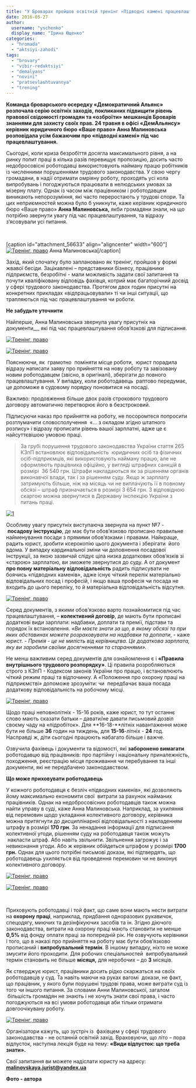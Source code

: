 ```yaml
---
title: "У Броварах пройшов освітній тренінг «Підводні камені працевлаштування»"
date: 2016-05-27
author: 
  username: "yschenko"
  display_name: "Ірина Ющенко"
categories: 
  - "hromada"
  - "aktsiyi-zahodi"
tags: 
  - "brovary"
  - "vibir-redaktsiyi"
  - "demalyans"
  - "novini"
  - "pratsevlashtuvannya"
  - "trening"
---
```


**Команда броварського осередку «Демократичний Альянс» розпочала серію освітніх заходів, покликаних підвищити рівень правової свідомості громадян та «озброїти» мешканців Броварів знаннями для захисту своїх прав. 24 травня в офісі «ДемАльянсу» керівник юридичного бюро «Ваше право» **Анна Малиновська розповідала усім бажаючим про «підводні камені» під час працевлаштування.****

Сьогодні, коли криза безробіття досягла максимального рівня, а на ринку попит праці в кілька разів перевищує пропозицію, досить часто недобросовісні роботодавці використовують найману працю робітників із численними порушеннями трудового законодавства. У свою чергу громадяни, в надії отримати омріяну роботу, проходять усі кола випробувань і погоджуються працювати в нелюдських умовах за мізерну плату. Однак із часом між працівником і роботодавцем виникають непорозуміння, які часто переростають у трудові спори. Та цих неприємностей можна було б уникнути, каже керівник юридичного бюро «Ваше право» **Анна Малиновська,** якби громадяни знали, на що потрібно звернути увагу під час працевлаштування, та відразу з’ясовували усі питання.

 

\[caption id="attachment\_56633" align="aligncenter" width="600"\][![Тренінг, право](https://mpz.brovary.org/wp-content/uploads/2016/05/16-3.jpg)](https://mpz.brovary.org/wp-content/uploads/2016/05/16-3.jpg) Анна Малиновська\[/caption\]

Захід, який спочатку було заплановано як тренінг, пройшов у формі жвавої бесіди. Зацікавлені – представники бізнесу, працівники підприємств, безробітні - мали можливість задати свої запитання та почути кваліфіковану відповідь фахівця, котрий має багаторічний досвід у сфері трудового законодавства. Протягом двох годин присутні на конкретних прикладах «відпрацьовували» ті чи інші ситуації, що трапляються під час працевлаштування чи роботи.

**Не забудьте уточнити**

Найперше, Анна Малиновська звернула увагу присутніх на документи_,_ які під час працевлаштування обов’язкові для підписання.

[![Тренінг, право](https://mpz.brovary.org/wp-content/uploads/2016/05/17-3.jpg)](https://mpz.brovary.org/wp-content/uploads/2016/05/17-3.jpg)

[![Тренінг, право](https://mpz.brovary.org/wp-content/uploads/2016/05/10-4.jpg)](https://mpz.brovary.org/wp-content/uploads/2016/05/10-4.jpg)

Пояснюючи, як  грамотно  поміняти місце роботи,  юрист порадила відразу написати заяву про прийняття на нову роботу та завізовану новим роботодавцем (звісно, в оригіналі), зберігати до повного працевлаштування. У випадку, коли роботодавець  раптово передумає, це допоможе в судовому порядку поновитися на посаді.

Важливо: продовження більше двох разів строкового трудового договору автоматично перетворює його в безстроковий.

Підписуючи наказ про прийняття на роботу, не посоромтеся попросити розтлумачити словосполучення  «… з окладом згідно штатного розпису» і відразу прописати рівень вашої зарплатні, адже це є найсуттєвішою умовою праці.

> За грубі порушення трудового законодавства України стаття 265 КЗпП встановлює відповідальність  юридичних осіб та фізичних осіб-підприємців, які використовують найману працю, але не оформляють працівника офіційно, у вигляді штрафних санкцій в розмірі  36 540 грн. Штрафи накладаються як за рішенням органів виконавчої влади, так і за рішенням суду. Якщо ж зарплату затримують більше, ніж на місяць чи не виплачують її в повному обсязі – штраф призначається в розмірі 3 654 грн. З відповідною скаргою можна звернутися в Державну інспекцію України з питань праці.

[![1](https://mpz.brovary.org/wp-content/uploads/2016/05/1-7.jpg)](https://mpz.brovary.org/wp-content/uploads/2016/05/1-7.jpg)

Особливу увагу присутніх виступаюча звернула на пункт №7 - **посадову інструкцію**, де має бути обов’язково прописано правильне найменування посади з прямими обов’язками і правами. Найкраще, радить юрист, зробити ксерокопію цього документа і зберігати  його вдома. У випадку кардинальної зміни чи доповнення посадової інструкції, за якою зазвичай слідує ціла низка додаткових обов’язків зі «старою» зарплатою, ви зможете звернутися до суду. А от документ **про повну матеріальну відповідальність** радить підписувати не боячись «підводних каменів», адже існує чіткий перелік матеріально відповідальних посад і професій, і якщо ваша професія чи посада не входить до цього переліку, то й матеріальна відповідальність відсутня.

[![Тренінг, право](https://mpz.brovary.org/wp-content/uploads/2016/05/20-2.jpg)](https://mpz.brovary.org/wp-content/uploads/2016/05/20-2.jpg)

Серед документів, з якими обов’язково варто познайомитися під час працевлаштування, – **колективний договір**, де мають бути прописані додаткові види зарплати: надбавки, доплати та премії, підстави та порядок їх встановлення. _«Ви маєте знати за що, в якому обсязі та при яких обставинах можете розраховувати на надбавки та доплати_, - каже юрист. - _Премія - це не милість від керівництва_. _Це додаткова зарплата, яку ви заробили своїми досягненнями та стараннями»._

Не менш важливим серед документів для ознайомлення є і **«Правила внутрішнього трудового розпорядку»**. Ці правила розробляються строго з КЗпП - Кодексом законів України про працю, і встановлюють чіткий режим праці та відпочинку. А «Положення про охорону праці на підприємстві» допоможе зрозуміти: чи  передбачає ваша посада додаткову відповідальність на робочому місці.

[![Тренінг, право](https://mpz.brovary.org/wp-content/uploads/2016/05/13-3.jpg)](https://mpz.brovary.org/wp-content/uploads/2016/05/13-3.jpg)

Щодо праці неповнолітніх \- 15-16 років, каже юрист, то тут останнє слово мають сказати батьки – давати/не давати письмовий дозвіл своєму чаду на «підробіток». Для **16-18-**літніх навантаження може бути не більше **36** годин на тиждень, для **15-16**\-літніх - **24** год. Насправді ж, діти сьогодні працюють набагато більше і важче.

Озвучила фахівець і документи та відомості, які **заборонено вимагати** роботодавцю від працівників: про партійну і національну приналежність, походження, реєстрацію місця проживання чи перебування та інші документи, які не передбачено законодавством.

**Що може приховувати роботодавець**

У кожного роботодавця є безліч «підводних каменів», які дозволяють йому максимально економити свої  витрати за рахунок найманих працівників. Однак на недобросовісних роботодавців також можна найти управу в суді, каже Анна Малиновська. Наприклад, за ухиляння від перемовин щодо укладання колективного договору, керівника можна притягнути до дисциплінарної відповідальності з накладенням штрафу в розмірі **170 грн**. За ненадання інформації для підписання колективної угоди, рішенням суду на роботодавця також можуть  накласти штраф. Або навіть звільнити. Звільнення загрожує і за невиконання угоди. Або ж керівник обійдеться штрафом у розмірі **1700 грн.** Однак для цього потрібні письмові докази, які підтвердять, що роботодавець ухиляється від проведення перемовин чи не виконує колективного договору.

[![Тренінг, право](https://mpz.brovary.org/wp-content/uploads/2016/05/15-3.jpg)](https://mpz.brovary.org/wp-content/uploads/2016/05/15-3.jpg)

[![Тренінг, право](https://mpz.brovary.org/wp-content/uploads/2016/05/26-1.jpg)](https://mpz.brovary.org/wp-content/uploads/2016/05/26-1.jpg)

 

Приховують роботодавці і той факт, що саме вони мають нести витрати на **охорону праці**, наприклад, придбання одноразових рукавичок, спецодягу, миючих та дезінфікуючих засобів та ін. Згідно діючого законодавства, витрати на охорону праці мають становити не менше **0,5%** від фонду оплати праці за попередній рік. Не озвучують керівники і того, що в наказі про прийняття на роботу має бути обов’язково прописаний і **випробувальний термін**. В іншому випадку, ніхто не може змусити його проходити. Для робочих спеціальностей  випробувальний термін становить не більше **місяця,** для неробочих – до **3** місяців.

Як стверджує юрист, працівники досить рідко скаржаться на своїх роботодавців у суд. Та навіть маючи на руках вагомі  докази, не факт, що працівник, у якого були порушені трудові права, може виграти суд із того чи іншого питання. За словами Анни Малиновської, загалом  більшість громадян не знають і не хочуть знати свої права, і часто погоджуються на всі умови роботодавця аби тільки отримати довгоочікувану роботу.

[![Тренінг, право](https://mpz.brovary.org/wp-content/uploads/2016/05/28-1.jpg)](https://mpz.brovary.org/wp-content/uploads/2016/05/28-1.jpg)

Організатори кажуть, що зустріч із  фахівцем у сфері трудового законодавства - не останній освітній захід. Враховуючи, що літо – пора відпусток, наступна лекція буде на тему: **«Види відпусток: що треба знати».**

Свої запитання ви можете надіслати юристу на адресу: **malinovskaya.jurist@yandex.ua**

**Фото - автора**
